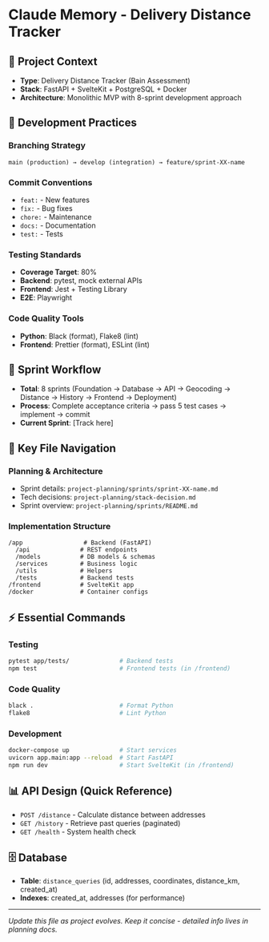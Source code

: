 # Claude Memory - Delivery Distance Tracker

## 🎯 Project Context
- **Type**: Delivery Distance Tracker (Bain Assessment)
- **Stack**: FastAPI + SvelteKit + PostgreSQL + Docker
- **Architecture**: Monolithic MVP with 8-sprint development approach

## 🔧 Development Practices

### Branching Strategy
```
main (production) → develop (integration) → feature/sprint-XX-name
```

### Commit Conventions
- `feat:` - New features
- `fix:` - Bug fixes  
- `chore:` - Maintenance
- `docs:` - Documentation
- `test:` - Tests

### Testing Standards
- **Coverage Target**: 80%
- **Backend**: pytest, mock external APIs
- **Frontend**: Jest + Testing Library
- **E2E**: Playwright

### Code Quality Tools
- **Python**: Black (format), Flake8 (lint)
- **Frontend**: Prettier (format), ESLint (lint)

## 🚀 Sprint Workflow
- **Total**: 8 sprints (Foundation → Database → API → Geocoding → Distance → History → Frontend → Deployment)
- **Process**: Complete acceptance criteria → pass 5 test cases → implement → commit
- **Current Sprint**: [Track here]

## 📁 Key File Navigation

### Planning & Architecture
- Sprint details: `project-planning/sprints/sprint-XX-name.md`
- Tech decisions: `project-planning/stack-decision.md`
- Sprint overview: `project-planning/sprints/README.md`

### Implementation Structure
```
/app                 # Backend (FastAPI)
  /api              # REST endpoints
  /models           # DB models & schemas
  /services         # Business logic
  /utils            # Helpers
  /tests            # Backend tests
/frontend           # SvelteKit app
/docker             # Container configs
```

## ⚡ Essential Commands

### Testing
```bash
pytest app/tests/              # Backend tests
npm test                       # Frontend tests (in /frontend)
```

### Code Quality
```bash
black .                        # Format Python
flake8                         # Lint Python
```

### Development
```bash
docker-compose up              # Start services
uvicorn app.main:app --reload  # Start FastAPI
npm run dev                    # Start SvelteKit (in /frontend)
```

## 📊 API Design (Quick Reference)
- `POST /distance` - Calculate distance between addresses
- `GET /history` - Retrieve past queries (paginated)
- `GET /health` - System health check

## 🗄️ Database
- **Table**: `distance_queries` (id, addresses, coordinates, distance_km, created_at)
- **Indexes**: created_at, addresses (for performance)


---
*Update this file as project evolves. Keep it concise - detailed info lives in planning docs.*
